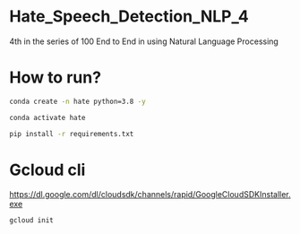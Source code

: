 # Hate_Speech_Detection_NLP_4
4th in the series of 100 End to End in using Natural Language Processing

# How to run?

```bash
conda create -n hate python=3.8 -y
```

```bash
conda activate hate
```

```bash
pip install -r requirements.txt
```

# Gcloud cli
https://dl.google.com/dl/cloudsdk/channels/rapid/GoogleCloudSDKInstaller.exe

```bash
gcloud init
```

